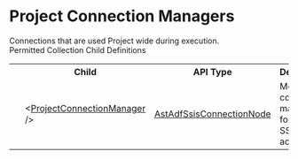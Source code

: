# Project Connection Managers

<div class="LanguageSummary"><div class ="SummaryItem">Connections that are used Project wide during execution.</div></div><div class="SchemaBindingGroup"><div class="SchemaBindingGroupHeader">Permitted Collection Child Definitions</div><table id="SchemaBindingList" class="SchemaBindingList"><tbody><tr><th class="SchemaBindingIconColumnHeader">&nbsp;</th><th class="SchemaBindingNameColumnHeader">Child</th><th class="SchemaBindingTypeColumnHeader">API Type</th><th class="SchemaBindingSummaryColumnHeader">Description</th></tr><tr class="cd0"><td class="SchemaBindingIcon"><div class="NotRequired" /></td><td class="SchemaBindingName"><span class="punc">&lt;</span><a href=../api-reference/Varigence.Languages.Biml.DataFactory.AstAdfSsisConnectionNode.html">ProjectConnectionManager</a><span class="punc"> /&gt;</span></td><td class="SchemaBindingType"><a href="Varigence.Languages.Biml.DataFactory.AstAdfSsisConnectionNode.html">AstAdfSsisConnectionNode</a></td><td class="SchemaBindingSummary">Models a connection manager for Execute SSIS activities.</td></tr></tbody></table></div>